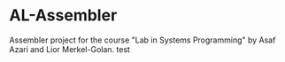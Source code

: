 # AL-Assembler
Assembler project for the course "Lab in Systems Programming" by Asaf Azari and Lior Merkel-Golan. 
test
